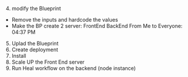 4. modify the Blueprint
- Remove the inputs and hardcode the values
- Make the BP create 2 server: FrontEnd BackEnd
From Me to Everyone:  04:37 PM
5. Uplad the Blueprint
6. Create deployment
7. Install
8. Scale UP the Front End server
9. Run Heal workflow
on the backend (node instance)

